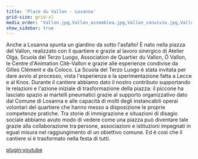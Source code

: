 ```yaml
---
title: 'Place du Vallon - Losanna'
grid-size: grid-xl
media_order: 'Vallon.jpg,Vallon_assemblea.jpg,Vallon_convivio.jpg,Vallon_lavoro.jpg,Vallon_asfalto.jpg,Vallon_mappa.jpg'
show_sidebar: true
---
```


Anche a Losanna spunta un giardino da sotto l'asfalto! È nato nella piazza del Vallon, realizzato con il quartiere e grazie al lavoro sinergico di Atelier Olga, Scuola del Terzo Luogo, Association de Quartier du Vallon​, Ô Vallon​, le Centre d'Animation Citè-Vallon e grazie alle esperienze condivise da Gilles Clément e da Coloco.
La Scuola del Terzo Luogo è stata invitata per dare avvio al processo, vista l'esperienza e la sperimentazione fatta a Lecce e al Knos. Durante il cantiere abbiamo dato il nostro contributo supportando le relazioni e l'azione iniziale di trasformazione della piazza: il piccone ha lasciato spazio ai martelli pneumatici grazie al supporto organizzativo dato dal Comune di Losanna e alle capacità di molti degli instancabili operai volontari del quartiere che hanno messo a disposizione le proprie competenze pratiche.
Tra storie di immigrazione e situazioni di disagio sociale abbiamo avuto modo di vedere come una piazza può diventare tale grazie alla collaborazione tra persone, associazioni e istituzioni impegnati in egual misura nel raggiungimento di un obiettivo comune.
Ed è così che il cantiere si è trasformato nella festa di tutti.

[plugin:youtube](https://youtu.be/ifRiw8c7kuU)

